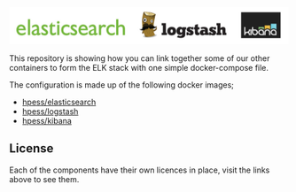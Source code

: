 ![Elk](/elk.jpg?raw=true "Elk")

This repository is showing how you can link together some of our other containers to form the ELK stack with one simple docker-compose file.

The configuration is made up of the following docker images;
  - [hpess/elasticsearch](https://github.com/Hewlett-Packard-ESS/docker-elasticsearch)
  - [hpess/logstash](https://github.com/Hewlett-Packard-ESS/docker-logstash)
  - [hpess/kibana](https://github.com/Hewlett-Packard-ESS/docker-kibana)



## License
Each of the components have their own licences in place, visit the links above to see them.
